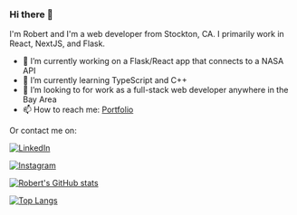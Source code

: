 ### Hi there 👋

I'm Robert and I'm a web developer from Stockton, CA. I primarily work in React, NextJS, and Flask.

- 🔭 I’m currently working on a Flask/React app that connects to a NASA API
- 🌱 I’m currently learning TypeScript and C++
- 👯 I’m looking to for work as a full-stack web developer anywhere in the Bay Area
- 📫 How to reach me: [Portfolio](#)

Or contact me on:

[![LinkedIn](https://img.shields.io/badge/LinkedIn-0077B5?style=for-the-badge&logo=linkedin&logoColor=white)](https://www.linkedin.com/in/robert-hull-0466b288/)

[![Instagram](https://img.shields.io/badge/Instagram-E4405F?style=for-the-badge&logo=instagram&logoColor=white)](https://www.instagram.com/theonlyroberthull/)

[![Robert's GitHub stats](https://github-readme-stats.vercel.app/api?username=robertjhull)](https://github.com/anuraghazra/github-readme-stats)

[![Top Langs](https://github-readme-stats.vercel.app/api/top-langs/?username=robertjhull)](https://github.com/anuraghazra/github-readme-stats)

